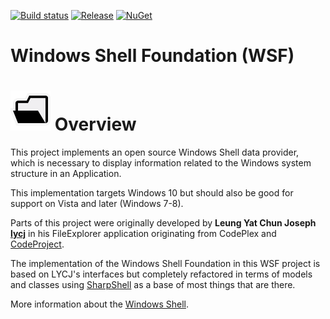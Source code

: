 [![Build status](https://ci.appveyor.com/api/projects/status/i17iks30rv2xh5gg?svg=true)](https://ci.appveyor.com/project/Dirkster99/wsf)
[![Release](https://img.shields.io/github/release/Dirkster99/WSF.svg)](https://github.com/Dirkster99/WSF/releases/latest)
[![NuGet](https://img.shields.io/nuget/dt/Dirkster.WSF.svg)](http://nuget.org/packages/Dirkster.WSF)

# Windows Shell Foundation (WSF)

<h1><img src="https://github.com/Dirkster99/WSF/blob/master/ProjectIcon.png?raw=true" height="64"/>&nbsp;Overview</h1>

This project implements an open source Windows Shell data provider,
which is necessary to display information related to the Windows system structure
in an Application.

This implementation targets Windows 10 but should also be good for support on Vista and later (Windows 7-8).

Parts of this project were originally developed by <b>Leung Yat Chun Joseph <a href="https://github.com/lycj">lycj</a></b>
in his FileExplorer application originating from CodePlex and <a href="https://www.codeproject.com/Members/Fainx">CodeProject</a>.

The implementation of the Windows Shell Foundation in this WSF project is based on LYCJ's interfaces
but completely refactored in terms of models and classes using [SharpShell](https://github.com/dwmkerr/sharpshell)
as a base of most things that are there.

More information about the [Windows Shell](https://msdn.microsoft.com/de-de/library/windows/desktop/bb773177.aspx).
